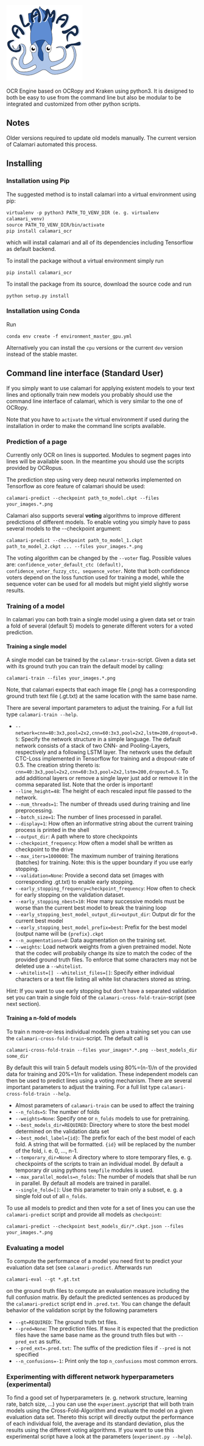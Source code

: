 
![logo](ressources/logo/calamari_200.png)

OCR Engine based on OCRopy and Kraken using python3.
It is designed to both be easy to use from the command line but also be modular to be integrated and customized from other python scripts.

## Notes
Older versions required to update old models manually.
The current version of Calamari automated this process.

## Installing
### Installation using Pip
The suggested method is to install calamari into a virtual environment using pip:
```
virtualenv -p python3 PATH_TO_VENV_DIR (e. g. virtualenv calamari_venv)
source PATH_TO_VENV_DIR/bin/activate
pip install calamari_ocr
```
which will install calamari and all of its dependencies including Tensorflow as default backend.

To install the package without a virtual environment simply run
```
pip install calamari_ocr
```

To install the package from its source, download the source code and run
```
python setup.py install
```

### Installation using Conda
Run
```
conda env create -f environment_master_gpu.yml
```
Alternatively you can install the `cpu` versions or the current `dev` version instead of the stable master.

## Command line interface (Standard User)
If you simply want to use calamari for applying existent models to your text lines and optionally train new models you probably should use the command line interface of calamari, which is very similar to the one of OCRopy.

Note that you have to `activate` the virtual environment if used during the installation in order to make the command line scripts available.

### Prediction of a page
Currently only OCR on lines is supported.
Modules to segment pages into lines will be available soon.
In the meantime you should use the scripts provided by OCRopus.

The prediction step using very deep neural networks implemented on Tensorflow as core feature of calamari should be used:
```
calamari-predict --checkpoint path_to_model.ckpt --files your_images.*.png
```
Calamari also supports several **voting** algorithms to improve different predictions of different models. To enable voting you simply have to pass several models to the --checkpoint argument:
```
calamari-predict --checkpoint path_to_model_1.ckpt path_to_model_2.ckpt ... --files your_images.*.png
```
The voting algorithm can be changed by the `--voter` flag. Possible values are: `confidence_voter_default_ctc (default), confidence_voter_fuzzy_ctc, sequence_voter`. Note that both confidence voters depend on the loss function used for training a model, while the sequence voter can be used for all models but might yield slightly worse results.

### Training of a model
In calamari you can both train a single model using a given data set or train a fold of several (default 5) models to generate different voters for a voted prediction.

#### Training a single model
A single model can be trained by the `calamar-train`-script. Given a data set with its ground truth you can train the default model by calling:
```
calamari-train --files your_images.*.png
```
Note, that calamari expects that each image file (.png) has a corresponding ground truth text file (.gt.txt) at the same location with the same base name.

There are several important parameters to adjust the training. For a full list type `calamari-train --help`.

 - `--network=cnn=40:3x3,pool=2x2,cnn=60:3x3,pool=2x2,lstm=200,dropout=0.5`: Specify the network structure in a simple language. The default network consists of a stack of two CNN- and Pooling-Layers, respectively and a following LSTM layer. The network uses the default CTC-Loss implemented in Tensorflow for training and a dropout-rate of 0.5. The creation string thereto is: `cnn=40:3x3,pool=2x2,cnn=60:3x3,pool=2x2,lstm=200,dropout=0.5`. To add additional layers or remove a single layer just add or remove it in the comma separated list. Note that the order is important!
 - `--line_height=48`: The height of each rescaled input file passed to the network.
 - `--num_threads=1`: The number of threads used during training and line preprocessing.
 - `--batch_size=1`: The number of lines processed in parallel.
 - `--display=1`: How often an informative string about the current training process is printed in the shell
 - `--output_dir`: A path where to store checkpoints
 - `--checkpoint_frequency`: How often a model shall be written as checkpoint to the drive
 - `--max_iters=1000000`: The maximum number of training iterations (batches) for training. Note: this is the upper boundary if you use early stopping.
 - `--validation=None`: Provide a second data set (images with corresponding .gt.txt) to enable early stopping.
 - `--early_stopping_frequency=checkpoint_frequency`: How often to check for early stopping on the validation dataset.
 - `--early_stopping_nbest=10`: How many successive models must be worse than the current best model to break the training loop
 - `--early_stopping_best_model_output_dir=output_dir`: Output dir for the current best model
 - `--early_stopping_best_model_prefix=best`: Prefix for the best model (output name will be `{prefix}.ckpt`
 - `--n_augmentations=0`: Data augmentation on the training set.
 - `--weights`: Load network weights from a given pretrained model. Note that the codec will probabily change its size to match the codec of the provided ground truth files. To enforce that some characters may not be deleted use a `--whitelist`.
 - `--whitelist=[] --whitelist_files=[]`: Specify either individual characters or a text file listing all white list characters stored as string.

Hint: If you want to use early stopping but don't have a separated validation set you can train a single fold of the `calamari-cross-fold-train`-script (see next section).

#### Training a n-fold of models
To train n more-or-less individual models given a training set you can use the `calamari-cross-fold-train`-script. The default call is
```
calamari-cross-fold-train --files your_images*.*.png --best_models_dir some_dir
```
By default this will train 5 default models using 80%=(n-1)/n of the provided data for training and 20%=1/n for validation. These independent models can then be used to predict lines using a voting mechanism.
There are several important parameters to adjust the training. For a full list type `calamari-cross-fold-train --help`.

 - Almost parameters of `calamari-train` can be used to affect the training
 - `--n_folds=5`: The number of folds
 - `--weights=None`: Specify one or `n_folds` models to use for pretraining.
 - `--best_models_dir=REQUIRED`: Directory where to store the best model determined on the validation data set
 - `--best_model_label={id}`: The prefix for each of the best model of each fold. A string that will be formatted. `{id}` will be replaced by the number of the fold, i. e. 0, ..., n-1.
 - `--temporary_dir=None`: A directory where to store temporary files, e. g. checkpoints of the scripts to train an individual model. By default a temporary dir using pythons `tempfile` modules is used.
 - `--max_parallel_models=n_folds`: The number of models that shall be run in parallel. By default all models are trained in parallel.
 - `--single_fold=[]`: Use this parameter to train only a subset, e. g. a single fold out of all `n_folds`.
 
 To use all models to predict and then vote for a set of lines you can use the `calamari-predict` script and provide all models as `checkpoint`:
```
calamari-predict --checkpoint best_models_dir/*.ckpt.json --files your_images.*.png
```

### Evaluating a model
To compute the performance of a model you need first to predict your evaluation data set (see `calamari-predict`. Afterwards run
```
calamari-eval --gt *.gt.txt
```
on the ground truth files to compute an evaluation measure including the full confusion matrix. By default the predicted sentences as produced by the `calamari-predict` script end in `.pred.txt`. You can change the default behavior of the validation script by the following parameters

 - `--gt=REQUIRED`: The ground truth txt files.
 - `--pred=None`: The prediction files. If `None` it is expected that the prediction files have the same base name as the ground truth files but with `--pred_ext` as suffix.
 - `--pred_ext=.pred.txt`: The suffix of the prediction files if `--pred` is not specified
 - `--n_confusions=-1`: Print only the top `n_confusions` most common errors.

### Experimenting with different network hyperparameters (experimental)
To find a good set of hyperparameters (e. g. network structure, learning rate, batch size, ...) you can use the `experiment.py`script that will both train models using the Cross-Fold-Algorithm and evaluate the model on a given evaluation data set. Thereto this script will directly output the performance of each individual fold, the average and its standard deviation, plus the results using the different voting algorithms.
If you want to use this experimental script have a look at the parameters (`experiment.py --help`).

